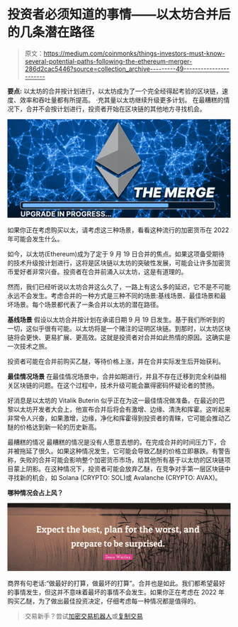 # 投资者必须知道的事情——以太坊合并后的几条潜在路径

> 原文：<https://medium.com/coinmonks/things-investors-must-know-several-potential-paths-following-the-ethereum-merger-286d2cac5446?source=collection_archive---------49----------------------->

**要点:**
以太坊的合并按计划进行，以太坊成为了一个完全经得起考验的区块链，速度、效率和吞吐量都有所提高。
·充其量以太坊继续升级更多计划。
在最糟糕的情况下，合并不会按计划进行，投资者开始在区块链的其他地方寻找机会。

![](img/440be88b3a66fd324923f5f0a23455d7.png)

如果你正在考虑购买以太，请考虑这三种场景，看看这种流行的加密货币在 2022 年可能会发生什么。

如今，以太坊(Ethereum)成为了定于 9 月 19 日合并的焦点。如果这项备受期待的技术升级按计划进行，这将是区块链以太坊的突破性发展，可能会让许多加密货币爱好者非常兴奋。投资者在合并前涌入以太坊，这是有道理的。

然而，我们已经听说以太坊合并这么久了，一路上有这么多的延迟，它不是不可能永远不会发生。考虑合并的一种方式是三种不同的场景:基线场景、最佳场景和最坏场景。每个场景都代表了一条合并以太坊的潜在路径。

**基线场景**
假设以太坊合并按计划在承诺日期 9 月 19 日发生。基于我们所听到的一切，这似乎很有可能。以太坊将是一个赌注的证明区块链。到那时，以太坊区块链将会更快、更易扩展、更高效。这就是投资者对合并如此热情的原因。这确实是一次技术之旅。

投资者可能在合并前购买乙醚，等待价格上涨，并在合并实际发生后开始获利。

**最佳情况场景**
在最佳情况场景中，合并如期进行，并且不存在迁移到完全利益相关区块链的问题。在这个过程中，技术升级可能会赢得密码怀疑论者的赞扬。

好消息是以太坊的 Vitalik Buterin 似乎正在为这一最佳情况做准备。在最近的巴黎以太坊开发者大会上，他宣布合并后将会有激增、边缘、清洗和挥霍。这听起来非常令人兴奋，如果激增，边缘，净化和挥霍得到投资者的青睐，它可能会推动乙醚的价格达到新一轮的历史新高。

最糟糕的情况
最糟糕的情况是没有人愿意去想的。在完成合并的时间压力下，合并被拖延了很久。如果这种情况发生，它可能会导致乙醚的价格立即暴跌。有警告称，失败的合并可能会影响整个加密货币市场，给其他所有基于以太坊的区块链项目蒙上阴影。在这种情况下，投资者可能会放弃乙醚，在竞争对手第一层区块链中寻找新的机会，如 Solana (CRYPTO: SOL)或 Avalanche (CRYPTO: AVAX)。

**哪种情况会占上风？**

![](img/629f3388b6ea0c4902fd0185b2608ed7.png)

商界有句老话:“做最好的打算，做最坏的打算”。合并也是如此。我们都希望最好的事情发生，但这并不意味着最坏的事情不会发生。如果你正在考虑在 2022 年购买乙醚，为了做出最佳投资决定，仔细考虑每一种情况都是值得的。

> 交易新手？尝试[加密交易机器人](/coinmonks/crypto-trading-bot-c2ffce8acb2a)或[复制交易](/coinmonks/top-10-crypto-copy-trading-platforms-for-beginners-d0c37c7d698c)